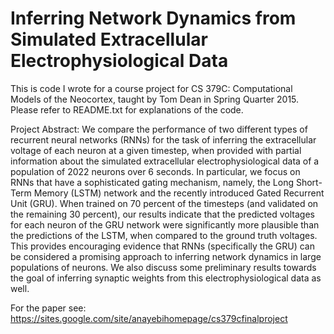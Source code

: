 # Inferring Network Dynamics from Simulated Extracellular Electrophysiological Data

This is code I wrote for a course project for CS 379C: Computational Models of the Neocortex, taught by Tom Dean in Spring Quarter 2015. Please refer to README.txt for explanations of the code.

Project Abstract: We compare the performance of two different types of recurrent neural networks (RNNs) for the task of inferring the extracellular voltage of each neuron at a given timestep, when provided with partial information about the simulated extracellular electrophysiological data of a population of 2022 neurons over 6 seconds. In particular, we focus on RNNs that have a sophisticated gating mechanism, namely, the Long Short-Term Memory (LSTM) network and the recently introduced Gated Recurrent Unit (GRU). When trained on 70 percent of the timesteps (and validated on the remaining 30 percent), our results indicate that the predicted voltages for each neuron of the GRU network were significantly more plausible than the predictions of the LSTM, when compared to the ground truth voltages. This provides encouraging evidence that RNNs (specifically the GRU) can be considered a promising approach to inferring network dynamics in large populations of neurons. We also discuss some preliminary results towards the goal of inferring synaptic weights from this electrophysiological data as well.

For the paper see: https://sites.google.com/site/anayebihomepage/cs379cfinalproject
